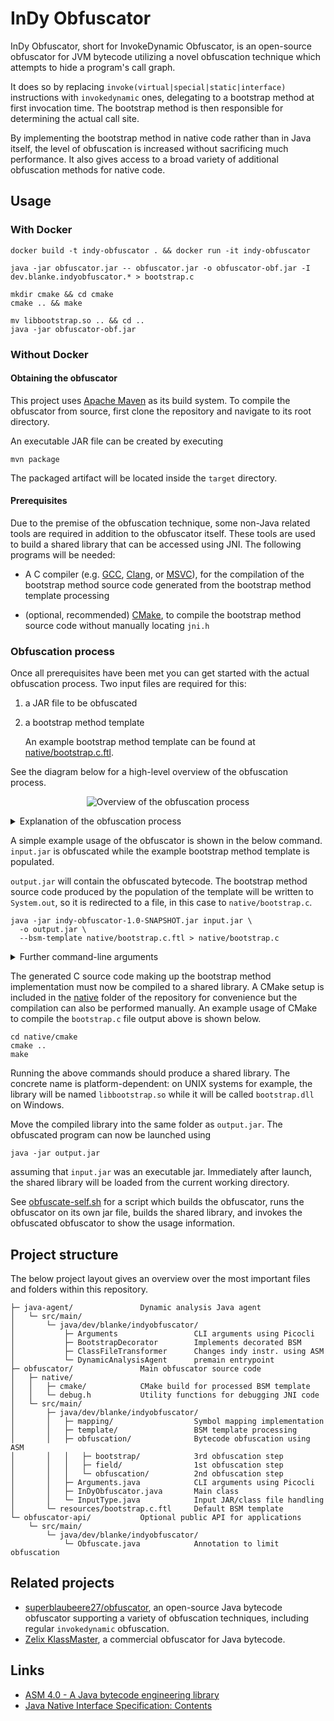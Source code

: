 # InDy Obfuscator

InDy Obfuscator, short for InvokeDynamic Obfuscator, is an open-source obfuscator for JVM bytecode utilizing a novel
obfuscation technique which attempts to hide a program's call graph.

It does so by replacing `invoke(virtual|special|static|interface)` instructions with `invokedynamic` ones, delegating
to a bootstrap method at first invocation time. The bootstrap method is then responsible for determining the actual
call site.

By implementing the bootstrap method in native code rather than in Java itself, the level of obfuscation is increased
without sacrificing much performance. It also gives access to a broad variety of additional obfuscation methods for
native code.

## Usage

### With Docker

```shell
docker build -t indy-obfuscator . && docker run -it indy-obfuscator

java -jar obfuscator.jar -- obfuscator.jar -o obfuscator-obf.jar -I dev.blanke.indyobfuscator.* > bootstrap.c

mkdir cmake && cd cmake
cmake .. && make

mv libbootstrap.so .. && cd ..
java -jar obfuscator-obf.jar
```

### Without Docker

#### Obtaining the obfuscator

This project uses [Apache Maven](https://maven.apache.org/) as its build system. To compile the obfuscator from source,
first clone the repository and navigate to its root directory.

An executable JAR file can be created by executing

```shell
mvn package
```

The packaged artifact will be located inside the `target` directory.

#### Prerequisites

Due to the premise of the obfuscation technique, some non-Java related tools are required in addition to the obfuscator
itself. These tools are used to build a shared library that can be accessed using JNI. The following programs will be
needed:

- A C compiler (e.g. [GCC](https://gcc.gnu.org/), [Clang](https://clang.llvm.org/),
  or [MSVC](https://visualstudio.microsoft.com/vs/features/cplusplus/)), for the compilation of the bootstrap method
  source code generated from the bootstrap method template processing

- (optional, recommended) [CMake](https://cmake.org/), to compile the bootstrap method source code without manually
  locating `jni.h`

### Obfuscation process

Once all prerequisites have been met you can get started with the actual obfuscation process. Two input files are
required for this:

1. a JAR file to be obfuscated

2. a bootstrap method template

   An example bootstrap method template can be found at [native/bootstrap.c.ftl](src/main/resources/bootstrap.c.ftl).

See the diagram below for a high-level overview of the obfuscation process.

<p align="center">
    <img src="../figures/obfuscation-overview.png" alt="Overview of the obfuscation process">
</p>

<details>
<summary>Explanation of the obfuscation process</summary>

> The blue path represents the input file which gets obfuscated (or specific parts of it), while the orange path
> represents the processing of the bootstrap method template. The provided template file is populated using information
> gained in the obfuscation phase (most notably the symbol table and information about the bootstrap method) to produce
> valid source code making up the native implementation of the bootstrap method.
>
> The generated source code will be compiled into a native library which is loaded by the obfuscated program at runtime.
> As the compilation of the generated source code is out of scope for the obfuscator, this step will need to be executed
> manually or scripted.
>
> In the end, two artifacts will together make up the obfuscated program: an obfuscated jar or class file and a native
> library.
</details>

A simple example usage of the obfuscator is shown in the below command. `input.jar` is obfuscated while the example
bootstrap method template is populated.

`output.jar` will contain the obfuscated bytecode. The bootstrap method source code produced by the population of the
template will be written to `System.out`, so it is redirected to a file, in this case to `native/bootstrap.c`.

```shell
java -jar indy-obfuscator-1.0-SNAPSHOT.jar input.jar \
  -o output.jar \
  --bsm-template native/bootstrap.c.ftl > native/bootstrap.c
```

<details>
<summary>Further command-line arguments</summary>

- `--bsm-owner` can be used to manually specify the class which should contain the bootstrap method stub in case the
  owner cannot be determined automatically.

  By default, the main class of a jar file is used. This option has no effect when the input is a class file.

- `--bsm-name` can be used to manually specify the name of the bootstrap method in case a method with the same name
  and signature already exists within the class that should contain the bootstrap method.

- `-I` or `--include` can be used to specify one or more regular expressions matching fully qualified class names of
  classes to be included in the obfuscation.

  Non-confidential dependencies that require no obfuscation can and should be excluded from the obfuscation process
  by limiting the obfuscation to application-specific classes.

- `--help` can be used to show usage information and to list available command-line parameters.
</details>

The generated C source code making up the bootstrap method implementation must now be compiled to a shared library.
A CMake setup is included in the [native](native) folder of the repository for convenience but the compilation can also
be performed manually. An example usage of CMake to compile the `bootstrap.c` file output above is shown below.

```shell
cd native/cmake
cmake ..
make
```

Running the above commands should produce a shared library. The concrete name is platform-dependent: on UNIX systems for
example, the library will be named `libbootstrap.so` while it will be called `bootstrap.dll` on Windows.

Move the compiled library into the same folder as `output.jar`. The obfuscated program can now be launched using

```shell
java -jar output.jar
```

assuming that `input.jar` was an executable jar. Immediately after launch, the shared library will be loaded from the
current working directory.

See [obfuscate-self.sh](obfuscate-self.sh) for a script which builds the obfuscator, runs the obfuscator on its own jar
file, builds the shared library, and invokes the obfuscated obfuscator to show the usage information.

## Project structure

The below project layout gives an overview over the most important files and folders within this repository.

```text
├─ java-agent/               Dynamic analysis Java agent
│   └─ src/main/
│       └─ java/dev/blanke/indyobfuscator/
│           ├─ Arguments                 CLI arguments using Picocli
│           ├─ BootstrapDecorator        Implements decorated BSM
│           ├─ ClassFileTransformer      Changes indy instr. using ASM
│           └─ DynamicAnalysisAgent      premain entrypoint
├─ obfuscator/               Main obfuscator source code
│   ├─ native/
│   │   ├─ cmake/            CMake build for processed BSM template
│   │   └─ debug.h           Utility functions for debugging JNI code
│   └─ src/main/
│       ├─ java/dev/blanke/indyobfuscator/
│       │   ├─ mapping/                  Symbol mapping implementation
│       │   ├─ template/                 BSM template processing
│       │   ├─ obfuscation/              Bytecode obfuscation using ASM
│       │   │   ├─ bootstrap/            3rd obfuscation step
│       │   │   ├─ field/                1st obfuscation step
│       │   │   └─ obfuscation/          2nd obfuscation step
│       │   ├─ Arguments.java            CLI arguments using Picocli
│       │   ├─ InDyObfuscator.java       Main class
│       │   └─ InputType.java            Input JAR/class file handling
│       └─ resources/bootstrap.c.ftl     Default BSM template
└─ obfuscator-api/           Optional public API for applications
    └─ src/main/
        └─ java/dev/blanke/indyobfuscator/
            └─ Obfuscate.java            Annotation to limit obfuscation
```

## Related projects

- [superblaubeere27/obfuscator](https://github.com/superblaubeere27/obfuscator), an open-source Java bytecode obfuscator
  supporting a variety of obfuscation techniques, including regular `invokedynamic` obfuscation.
- [Zelix KlassMaster](https://www.zelix.com/klassmaster/index.html), a commercial obfuscator for Java bytecode.

## Links

- [ASM 4.0 - A Java bytecode engineering library](https://asm.ow2.io/asm4-guide.pdf)
- [Java Native Interface Specification: Contents](https://docs.oracle.com/en/java/javase/18/docs/specs/jni/)
